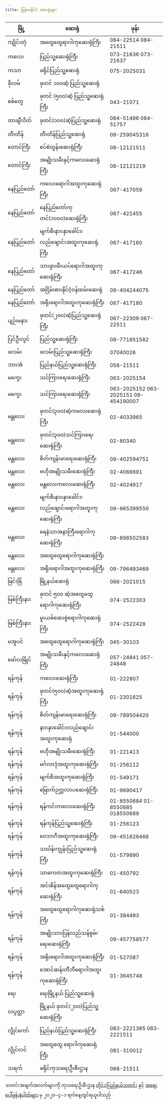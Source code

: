 ```yaml
---
title: မြန်မာနိုင်ငံ ဆေးရုံများ
---
```


မြို့ | ဆေးရုံ | ဖုန်း
--|--|--
ကျိုင်းတုံ | အထွေထွေရာဂါကုဆေးရုံကြီး | 084-22514 084-21511
ကလေး | ပြည်သူ့ဆေးရုံကြီး | 073-21636 073-21637
ကသာ | ခရိုင်ပြည်သူ့ဆေးရုံ | 075-2025031
ခိုလမ် | ခုတင် ၁၀၀ဆံ့ ပြည်သူ့ဆေးရုံ |
စစ်တွေ | ခုတင် (၅၀၀)ဆံ့ ပြည်သူ့ဆေးရုံကြီး | 043-21071
တာချီလိတ် | ခုတင်(၁၀၀)ဆံ့ပြည်သူ့ဆေးရုံ | 084-51486 084-51757
တီးတိန် | တီးတိန်ပြည်သူ့ဆေးရုံ | 09-259045316
တောင်ကြီး | စပ်စံထွန်းဆေးရုံကြီး | 08-12121511
တောင်ကြီး | အမျိုးသမီးနှင့်ကလေးဆေးရုံကြီး | 08-12121219
နေပြည်တော် | ကလေးရောဂါအထူးကုဆေးရုံကြီး | 067-417059
နေပြည်တော် | နေပြည်တော်ကုတင်(၁၀၀၀)ဆေးရုံကြီး | 067-421455
နေပြည်တော် | မျက်စိ၊နား၊နှာခေါင်း၊လည်ချောင်းအထူးကုဆေးရုံကြီး | 067-417160
နေပြည်တော် | သားဖွားမီးယပ်ရောဂါအထူးကုဆေးရုံကြီး | 067-417246
နေပြည်တော် | အငြိမ်းစားနိုင်ငံ့ဝန်ထမ်းဆေးရုံ | 09-404244075
နေပြည်တော် | အရိုးရောဂါအထူးကုဆေးရုံကြီး | 067-417180
ပျဉ်းမနား | ခုတင်(၂၀၀)ဆံ့ပြည်သူ့ဆေးရုံကြီး | 067-22309 067-22511
ပြင်ဦးလွင် | ပြည်သူ့ဆေးရုံကြီး | 09-771851582
ဖလမ်း | ဖလမ်းပြည်သူ့ဆေးရုံကြီး | 07040026
ဘားအံ | ပြည်နယ်ပြည်သူ့ဆေးရုံကြီး | 058-21511
မကွေး | သင်ကြားရေးဆေးရုံကြီး | 063-2025154
မကွေး | သင်ကြားရေးဆေးရုံကြီး | 063-2025152 063-2025151 09-454190007
မန္တလေး | ခုတင်(၃၀၀)ဆံ့ကလေးဆေးရုံကြီး | 02-4033965
မန္တလေး | ခုတင်(၃၀၀)သင်ကြားရေးဆေးရုံကြီး | 02-80340
မန္တလေး | စိတ်ကျန်းမာရေးဆေးရုံကြီး | 09-402594751
မန္တလေး | ဗဟိုအမျိုးသမီးဆေးရုံကြီး | 02-4066691
မန္တလေး | မန္တလေးကလေးဆေးရုံကြီး | 02-4024917
မန္တလေး | မျက်စိ၊နား၊နှာခေါင်း၊လည်ချောင်းရောဂါအထူးကုဆေးရုံကြီး | 09-965399550
မန္တလေး | ရေနံသာအနာကြီးရောဂါကုဆေးရုံကြီး | 09-896502583
မန္တလေး | အထွေထွေရောဂါကုဆေးရုံကြီး |
မန္တလေး | အရိုးရောဂါအထူးကုဆေးရုံကြီး | 09-796493469
မြင်းခြံ | မြို့နယ်ဆေးရုံ | 066-2021015
မြစ်ကြီးနား | ခုတင် ၅၀၀ ဆံ့အထွေထွေရောဂါကုဆေးရုံကြီး | 074-2522303
မြစ်ကြီးနား | မူးယစ်ဆေးစွဲရောဂါကုဆေးရုံကြီး | 074-2522428
မအူပင် | အထွေထွေရောဂါကုဆေးရုံကြီး | 045-30103
မော်လမြိုင် | အမျိုးသမီးနှင့်ကလေးဆေးရုံကြီး | 057-24841 057-24848
ရန်ကုန် | ကလေးဆေးရုံကြီး | 01-222807
ရန်ကုန် | ခုတင်(၅၀၀)ဆံ့အထူးကုဆေးရုံကြီး | 01-2301625
ရန်ကုန် | စိတ်ကျန်းမာရေးဆေးရုံကြီး | 09-789504420
ရန်ကုန် | နား၊နှာခေါင်း၊လည်ချောင်းအထူးကုဆေးရုံ | 01-544000
ရန်ကုန် | ဗဟိုအမျိုးသမီးဆေးရုံကြီး | 01-221413
ရန်ကုန် | မင်္ဂလာဒုံအထူးကုဆေးရုံကြီး | 01-256112
ရန်ကုန် | မျက်စိအထူးကုဆေးရုံကြီး | 01-549171
ရန်ကုန် | မြောက်ဉက္ကလာပဆေးရုံကြီး | 01-9690417
ရန်ကုန် | ရန်ကင်းကလေးဆေးရုံကြီး | 01-8550684 01-8550685 018550689
ရန်ကုန် | ရန်ကုန်ပြည်သူ့ဆေးရုံကြီး | 01-256123
ရန်ကုန် | ဝေဘာဂီအထူးကုဆေးရုံကြီး | 09-451626466
ရန်ကုန် | သင်္ဃန်းကျွန်းပြည်သူ့ဆေးရုံကြီး | 01-579890
ရန်ကုန် | သာကေတအထူးကုဆေးရုံကြီး | 01-450792
ရန်ကုန် | အင်းစိန်အထွေထွေရောဂါကုဆေးရုံကြီး | 01-640523
ရန်ကုန် | အထွေထွေရောဂါကုဆေးရုံသစ်ကြီး | 01-384493
ရန်ကုန် | အမျိုးသားပြန်လည်သန်စွမ်းရေးဆေးရုံကြီး | 09-457758577
ရန်ကုန် | အရိုးရောဂါအထူးကုဆေးရုံကြီး | 01-527087
ရန်ကုန် | အောင်ဆန်းတီဘီရောဂါအထူးကုဆေးရုံကြီး | 01-3645748
ရေး | ရေးမြို့နယ် ပြည်သူ့ဆေးရုံ |
လပွတ္တာ | မြို့နယ် ခုတင်(၂၀၀)ပြည်သူ့ဆေးရုံကြီး |
လွိုင်ကော် | ပြည်နယ်ပြည်သူ့ဆေးရုံကြီး | 083-2221365 083-2221511
လွိုင်လင် | အထွေထွေ ရောဂါကုဆေးရုံကြီး | 081-310012
သရက် | ခရိုင်ကုသရေးဦးစီးဌာန | 068-21511

သတင်းအချက်အလက်များကို ကုသရေးဦးစီးဌာန [တိုင်း/ပြည်နယ်သတင်း](http://www.doms.gov.mm/states-and-regions-news/) နှင့် [အရေးပေါ်ဖုန်းနံပါတ်များ](http://www.doms.gov.mm/hospital-list/publicaccesscenters/) မှ ၂၀၂၀−၄−၁ ရက်နေ့တွင်ရယူပါသည်
